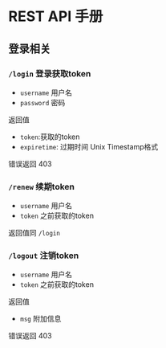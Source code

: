# REST API 手册

## 登录相关

### `/login` 登录获取token

* `username` 用户名
* `password` 密码

返回值

* `token`:获取的token
* `expiretime`: 过期时间 Unix Timestamp格式

错误返回 403

### `/renew` 续期token

* `username` 用户名
* `token` 之前获取的token

返回值同 `/login`

### `/logout` 注销token

* `username` 用户名
* `token` 之前获取的token

返回值

* `msg` 附加信息

错误返回 403